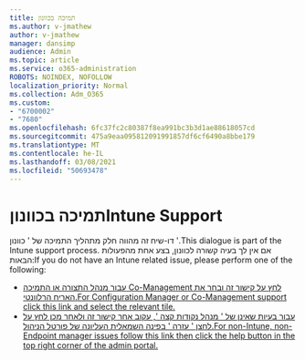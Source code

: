 ```yaml
---
title: תמיכה בכוונון
ms.author: v-jmathew
author: v-jmathew
manager: dansimp
audience: Admin
ms.topic: article
ms.service: o365-administration
ROBOTS: NOINDEX, NOFOLLOW
localization_priority: Normal
ms.collection: Adm_O365
ms.custom:
- "6700002"
- "7680"
ms.openlocfilehash: 6fc37fc2c80387f8ea991bc3b3d1ae88618057cd
ms.sourcegitcommit: 475a9eaa095812091991857df6cf6490a8bbe179
ms.translationtype: MT
ms.contentlocale: he-IL
ms.lasthandoff: 03/08/2021
ms.locfileid: "50693478"
---
```

# <a name="intune-support"></a><span data-ttu-id="bd601-102">תמיכה בכוונון</span><span class="sxs-lookup"><span data-stu-id="bd601-102">Intune Support</span></span>

<span data-ttu-id="bd601-103">דו-שיח זה מהווה חלק מתהליך התמיכה של ' כוונון '.</span><span class="sxs-lookup"><span data-stu-id="bd601-103">This dialogue is part of the Intune support process.</span></span> <span data-ttu-id="bd601-104">אם אין לך בעיה קשורה לכוונון, בצע אחת מהפעולות הבאות:</span><span class="sxs-lookup"><span data-stu-id="bd601-104">If you do not have an Intune related issue, please perform one of the following:</span></span>

- [<span data-ttu-id="bd601-105">עבור מנהל התצורה או התמיכה Co-Management לחץ על קישור זה ובחר את האריח הרלוונטי.</span><span class="sxs-lookup"><span data-stu-id="bd601-105">For Configuration Manager or Co-Management support click this link and select the relevant tile.</span></span>](https://endpoint.microsoft.com/#blade/Microsoft_Intune_DeviceSettings/SupportMenu/helpSupport)
- [<span data-ttu-id="bd601-106">עבור בעיות שאינן של ' מנהל נקודות קצה ', עקוב אחר קישור זה ולאחר מכן לחץ על לחצן ' עזרה ' בפינה השמאלית העליונה של פורטל הניהול.</span><span class="sxs-lookup"><span data-stu-id="bd601-106">For non-Intune, non-Endpoint manager issues follow this link then click the help button in the top right corner of the admin portal.</span></span>](https://admin.microsoft.com/Adminportal/Home?source=applauncher#/support/requests)
